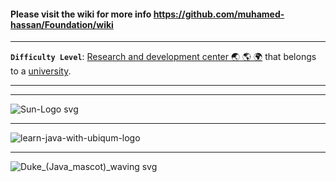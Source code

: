 #### Please visit the wiki for more info https://github.com/muhamed-hassan/Foundation/wiki

***

**`Difficulty Level`**: [Research and development center 🌏 🌎 🌍](https://en.wikipedia.org/wiki/Research_and_development) that belongs to a [university](https://en.wikipedia.org/wiki/University).

***
***

![Sun-Logo svg](https://user-images.githubusercontent.com/17825804/219604734-abf66409-8069-4b40-a585-6055991538b4.png)

***

![learn-java-with-ubiqum-logo](https://user-images.githubusercontent.com/17825804/219604766-39ec67b4-4787-4bf1-b7df-0e80e4e37729.png)

***

![Duke_(Java_mascot)_waving svg](https://user-images.githubusercontent.com/17825804/219604802-a8363471-8f29-4568-bc33-a4626553ff8b.png)



